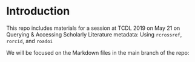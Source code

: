 # Introduction

This repo includes materials for a session at TCDL 2019 on May 21 on Querying & Accessing Scholarly Literature metadata: Using `rcrossref`, `rorcid`, and `roadoi`

We will be focused on the Markdown files in the main branch of the repo:


